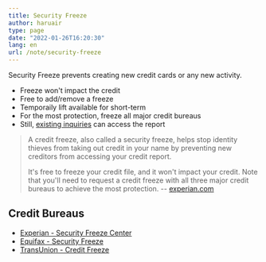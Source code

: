 ```yaml
---
title: Security Freeze
author: haruair
type: page
date: "2022-01-26T16:20:30"
lang: en
url: /note/security-freeze
---
```


Security Freeze prevents creating new credit cards or any new activity.

- Freeze won't impact the credit
- Free to add/remove a freeze
- Temporaily lift available for short-term
- For the most protection, freeze all major credit bureaus
- Still, [existing inquiries](https://www.experian.com/blogs/ask-experian/credit-education/preventing-fraud/security-freeze/#:~:text=Who%20Can%20Access,orders%20or%20warrants.) can access the report

> A credit freeze, also called a security freeze, helps stop identity thieves from taking out credit in your name by preventing new creditors from accessing your credit report.
>
> It's free to freeze your credit file, and it won't impact your credit. Note that you'll need to request a credit freeze with all three major credit bureaus to achieve the most protection. -- [experian.com](https://www.experian.com/blogs/ask-experian/lifting-credit-freeze-to-apply-for-credit/)

## Credit Bureaus

- [Experian - Security Freeze Center](https://www.experian.com/freeze/center.html)
- [Equifax - Security Freeze](https://www.equifax.com/personal/credit-report-services/credit-freeze/)
- [TransUnion - Credit Freeze](https://www.transunion.com/credit-freeze)
